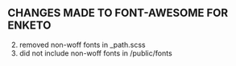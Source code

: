 ## CHANGES MADE TO FONT-AWESOME FOR ENKETO

2. removed non-woff fonts in _path.scss
3. did not include non-woff fonts in /public/fonts
